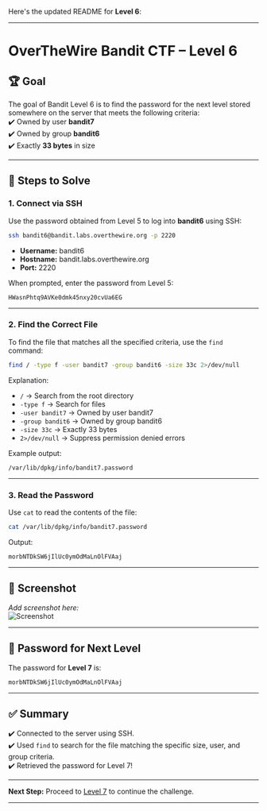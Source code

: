 Here's the updated README for **Level 6**:

---

# OverTheWire Bandit CTF – Level 6

## 🏆 **Goal**  
The goal of Bandit Level 6 is to find the password for the next level stored somewhere on the server that meets the following criteria:  
✔️ Owned by user **bandit7**  
✔️ Owned by group **bandit6**  
✔️ Exactly **33 bytes** in size  

---

## 🚀 **Steps to Solve**

### 1. **Connect via SSH**  
Use the password obtained from Level 5 to log into **bandit6** using SSH:

```bash
ssh bandit6@bandit.labs.overthewire.org -p 2220
```

- **Username:** bandit6  
- **Hostname:** bandit.labs.overthewire.org  
- **Port:** 2220  

When prompted, enter the password from Level 5:

```
HWasnPhtq9AVKe0dmk45nxy20cvUa6EG
```

---

### 2. **Find the Correct File**  
To find the file that matches all the specified criteria, use the `find` command:

```bash
find / -type f -user bandit7 -group bandit6 -size 33c 2>/dev/null
```

Explanation:
- `/` → Search from the root directory  
- `-type f` → Search for files  
- `-user bandit7` → Owned by user bandit7  
- `-group bandit6` → Owned by group bandit6  
- `-size 33c` → Exactly 33 bytes  
- `2>/dev/null` → Suppress permission denied errors  

Example output:
```
/var/lib/dpkg/info/bandit7.password
```

---

### 3. **Read the Password**  
Use `cat` to read the contents of the file:

```bash
cat /var/lib/dpkg/info/bandit7.password
```

Output:
```
morbNTDkSW6jIlUc0ymOdMaLnOlFVAaj
```

---

## 📸 **Screenshot**  
*Add screenshot here:*  
![Screenshot](path/to/screenshot.png)

---

## 🔑 **Password for Next Level**  
The password for **Level 7** is:

```
morbNTDkSW6jIlUc0ymOdMaLnOlFVAaj
```

---

## ✅ **Summary**  
✔️ Connected to the server using SSH.  
✔️ Used `find` to search for the file matching the specific size, user, and group criteria.  
✔️ Retrieved the password for Level 7!  

---

**Next Step:** Proceed to [Level 7](https://overthewire.org/wargames/bandit/bandit7.html) to continue the challenge.  

---
